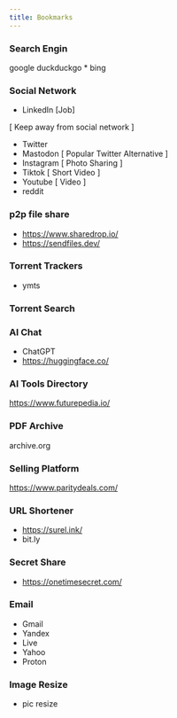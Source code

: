 ```yaml
---
title: Bookmarks
---
```


### Search Engin

google
duckduckgo *
bing

### Social Network

- LinkedIn [Job]

[ Keep away from social network ]

- Twitter
- Mastodon [ Popular Twitter Alternative ]
- Instagram [ Photo Sharing ]
- Tiktok [ Short Video ]
- Youtube [ Video ]
- reddit



### p2p file share

- https://www.sharedrop.io/
- https://sendfiles.dev/

### Torrent Trackers

- ymts

### Torrent Search

### AI Chat

- ChatGPT
- https://huggingface.co/

### AI Tools Directory

https://www.futurepedia.io/

### PDF Archive

archive.org

### Selling Platform

https://www.paritydeals.com/

### URL Shortener

- https://surel.ink/
- bit.ly 

### Secret Share

- https://onetimesecret.com/

### Email

- Gmail
- Yandex
- Live
- Yahoo
- Proton

### Image Resize

- pic resize